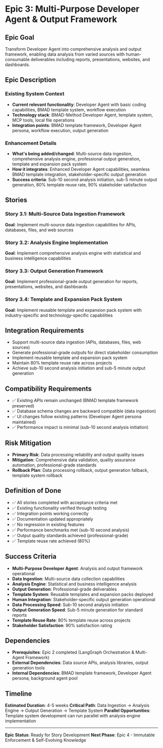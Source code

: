 # Epic 3: Multi-Purpose Developer Agent & Output Framework

## Epic Goal

Transform Developer Agent into comprehensive analysis and output framework, enabling data analysis from varied sources with human-consumable deliverables including reports, presentations, websites, and dashboards.

## Epic Description

### Existing System Context

- **Current relevant functionality**: Developer Agent with basic coding capabilities, BMAD template system, workflow execution
- **Technology stack**: BMAD-Method Developer Agent, template system, MCP tools, local file operations
- **Integration points**: BMAD template framework, Developer Agent persona, workflow execution, output generation

### Enhancement Details

- **What's being added/changed**: Multi-source data ingestion, comprehensive analysis engine, professional output generation, template and expansion pack system
- **How it integrates**: Enhanced Developer Agent capabilities, seamless BMAD template integration, stakeholder-specific output generation
- **Success criteria**: Sub-10 second analysis initiation, sub-5 minute output generation, 80% template reuse rate, 90% stakeholder satisfaction

## Stories

### Story 3.1: Multi-Source Data Ingestion Framework
**Goal**: Implement multi-source data ingestion capabilities for APIs, databases, files, and web sources

### Story 3.2: Analysis Engine Implementation
**Goal**: Implement comprehensive analysis engine with statistical and business intelligence capabilities

### Story 3.3: Output Generation Framework
**Goal**: Implement professional-grade output generation for reports, presentations, websites, and dashboards

### Story 3.4: Template and Expansion Pack System
**Goal**: Implement reusable template and expansion pack system with industry-specific and technology-specific capabilities

## Integration Requirements

- Support multi-source data ingestion (APIs, databases, files, web sources)
- Generate professional-grade outputs for direct stakeholder consumption
- Implement reusable template and expansion pack system
- Maintain 80% template reuse rate across projects
- Achieve sub-10 second analysis initiation and sub-5 minute output generation

## Compatibility Requirements

- ✅ Existing APIs remain unchanged (BMAD template framework preserved)
- ✅ Database schema changes are backward compatible (data ingestion)
- ✅ UI changes follow existing patterns (Developer Agent persona maintained)
- ✅ Performance impact is minimal (sub-10 second analysis initiation)

## Risk Mitigation

- **Primary Risk**: Data processing reliability and output quality issues
- **Mitigation**: Comprehensive data validation, quality assurance automation, professional-grade standards
- **Rollback Plan**: Data processing rollback, output generation fallback, template system rollback

## Definition of Done

- ✅ All stories completed with acceptance criteria met
- ✅ Existing functionality verified through testing
- ✅ Integration points working correctly
- ✅ Documentation updated appropriately
- ✅ No regression in existing features
- ✅ Performance benchmarks met (sub-10 second analysis)
- ✅ Output quality standards achieved (professional-grade)
- ✅ Template reuse rate achieved (80%)

## Success Criteria

- **Multi-Purpose Developer Agent**: Analysis and output framework operational
- **Data Ingestion**: Multi-source data collection capabilities
- **Analysis Engine**: Statistical and business intelligence analysis
- **Output Generation**: Professional-grade deliverables
- **Template System**: Reusable templates and expansion packs deployed
- **Human Integration**: Stakeholder-specific output generation operational
- **Data Processing Speed**: Sub-10 second analysis initiation
- **Output Generation Speed**: Sub-5 minute generation for standard reports
- **Template Reuse Rate**: 80% template reuse across projects
- **Stakeholder Satisfaction**: 90% satisfaction rating

## Dependencies

- **Prerequisites**: Epic 2 completed (LangGraph Orchestration & Multi-Agent Framework)
- **External Dependencies**: Data source APIs, analysis libraries, output generation tools
- **Internal Dependencies**: BMAD template framework, Developer Agent persona, background agent pool

## Timeline

**Estimated Duration**: 4-5 weeks
**Critical Path**: Data Ingestion → Analysis Engine → Output Generation → Template System
**Parallel Opportunities**: Template system development can run parallel with analysis engine implementation

---

**Epic Status**: Ready for Story Development
**Next Phase**: Epic 4 - Immutable Enforcement & Self-Evolving Knowledge
